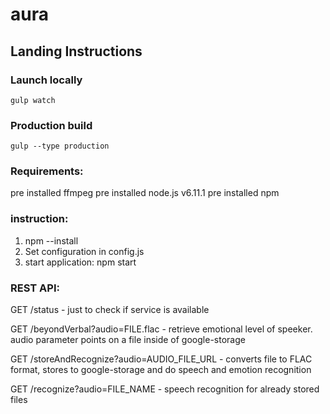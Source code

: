 # aura

## Landing Instructions
### Launch locally
`gulp watch`
### Production build
`gulp --type production`




### Requirements: 
   pre installed   ffmpeg
   pre installed node.js v6.11.1
   pre installed npm

### instruction: 
1) npm --install
2) Set configuration in config.js
5) start application: npm start


### REST API:

GET /status - just to check if service is available

GET /beyondVerbal?audio=FILE.flac - retrieve emotional level of speeker. audio parameter points on a file inside of google-storage

GET /storeAndRecognize?audio=AUDIO_FILE_URL - converts file to FLAC format, stores to google-storage and do speech and emotion recognition

GET /recognize?audio=FILE_NAME - speech recognition for already stored files

